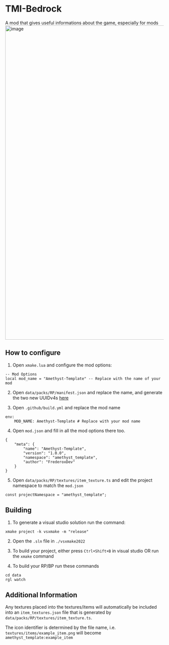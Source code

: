 # TMI-Bedrock

A mod that gives useful informations about the game, especially for mods
<img width="1918" height="996" alt="image" src="https://github.com/user-attachments/assets/ebf8cda1-5d31-481a-a8f0-3f9ff810da52" />


## How to configure

1. Open `xmake.lua` and configure the mod options:
```
-- Mod Options
local mod_name = "Amethyst-Template" -- Replace with the name of your mod
```

2. Open `data/packs/RP/manifest.json` and replace the name, and generate the two new UUIDv4s [here](https://www.uuidgenerator.net/version4)

3. Open `.github/build.yml` and replace the mod name
```
env:
    MOD_NAME: Amethyst-Template # Replace with your mod name
```

4. Open `mod.json` and fill in all the mod options there too.
```
{
    "meta": {
        "name": "Amethyst-Template",
        "version": "1.0.0",
        "namespace": "amethyst_template",
        "author": "FrederoxDev"
    }
}
```

5. Open `data/packs/RP/textures/item_texture.ts` and edit the project namespace to match the `mod.json`
```
const projectNamespace = "amethyst_template";
```

## Building

1. To generate a visual studio solution run the command:
```
xmake project -k vsxmake -m "release"
```

2. Open the `.sln` file in `./vsxmake2022`

3. To build your project, either press `Ctrl+Shift+B` in visual studio OR run the `xmake` command

4. To build your RP/BP run these commands
```
cd data
rgl watch
```

## Additional Information

Any textures placed into the textures/items will automatically be included into an `item_textures.json` file that is generated by `data/packs/RP/textures/item_texture.ts`. 

The icon identifier is determined by the file name, i.e. `textures/items/example_item.png` will become `amethyst_template:example_item`
